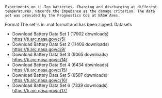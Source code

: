 
 	Experiments on Li-Ion batteries. Charging and discharging at different temperatures. Records the impedance as the damage criterion. The data set was provided by the Prognostics CoE at NASA Ames.
Format 	The set is in .mat format and has been zipped.
Datasets 	
+ Download Battery Data Set 1 (17902 downloads)  https://ti.arc.nasa.gov/c/5/  
+ Download Battery Data Set 2 (11406 downloads)  https://ti.arc.nasa.gov/c/9/  
+ Download Battery Data Set 3 (9065 downloads)   https://ti.arc.nasa.gov/c/14/  
+ Download Battery Data Set 4 (6434 downloads)   https://ti.arc.nasa.gov/c/15/  
+ Download Battery Data Set 5 (6507 downloads)   https://ti.arc.nasa.gov/c/16/  
+ Download Battery Data Set 6 (7339 downloads)   https://ti.arc.nasa.gov/c/17/  
